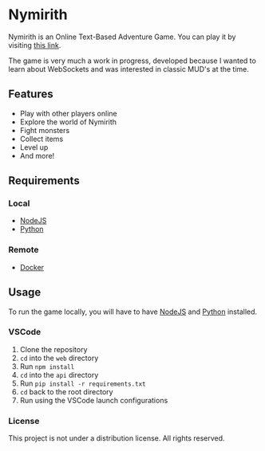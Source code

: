 # Nymirith

Nymirith is an Online Text-Based Adventure Game.
You can play it by visiting [this link](https://nymirith.joshua.kitchen/).

The game is very much a work in progress, developed because I wanted to learn
about WebSockets and was interested in classic MUD's at the time.

## Features

- Play with other players online
- Explore the world of Nymirith
- Fight monsters
- Collect items
- Level up
- And more!

## Requirements

### Local
- [NodeJS](https://nodejs.org/en/)
- [Python](https://www.python.org/)

### Remote
- [Docker](https://www.docker.com/)

## Usage

To run the game locally, you will have to have [NodeJS](https://nodejs.org/en/) and [Python](https://www.python.org/) installed.

### VSCode

1. Clone the repository
2. `cd` into the `web` directory
3. Run `npm install`
4. `cd` into the `api` directory
5. Run `pip install -r requirements.txt`
6. `cd` back to the root directory
7. Run using the VSCode launch configurations

### License

This project is not under a distribution license. All rights reserved.
